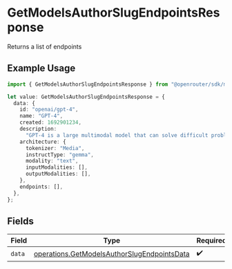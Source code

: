 # GetModelsAuthorSlugEndpointsResponse

Returns a list of endpoints

## Example Usage

```typescript
import { GetModelsAuthorSlugEndpointsResponse } from "@openrouter/sdk/models/operations";

let value: GetModelsAuthorSlugEndpointsResponse = {
  data: {
    id: "openai/gpt-4",
    name: "GPT-4",
    created: 1692901234,
    description:
      "GPT-4 is a large multimodal model that can solve difficult problems with greater accuracy.",
    architecture: {
      tokenizer: "Media",
      instructType: "gemma",
      modality: "text",
      inputModalities: [],
      outputModalities: [],
    },
    endpoints: [],
  },
};
```

## Fields

| Field                                                                                                      | Type                                                                                                       | Required                                                                                                   | Description                                                                                                |
| ---------------------------------------------------------------------------------------------------------- | ---------------------------------------------------------------------------------------------------------- | ---------------------------------------------------------------------------------------------------------- | ---------------------------------------------------------------------------------------------------------- |
| `data`                                                                                                     | [operations.GetModelsAuthorSlugEndpointsData](../../models/operations/getmodelsauthorslugendpointsdata.md) | :heavy_check_mark:                                                                                         | N/A                                                                                                        |